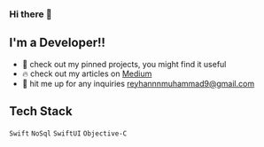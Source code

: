 ### Hi there 👋

<!--
**reyhanl/reyhanl** is a ✨ _special_ ✨ repository because its `README.md` (this file) appears on your GitHub profile.
-->

## I'm a Developer!!

- 📌 check out my pinned projects, you might find it useful 
- 🔥 check out my articles on [Medium](https://medium.com/@reyhanmuhammadl) 
- 📧 hit me up for any inquiries <a href="mailto:reyhannnmuhammad9@gmail.com">reyhannnmuhammad9@gmail.com</a>

## Tech Stack 
`Swift` `NoSql` `SwiftUI` `Objective-C`
